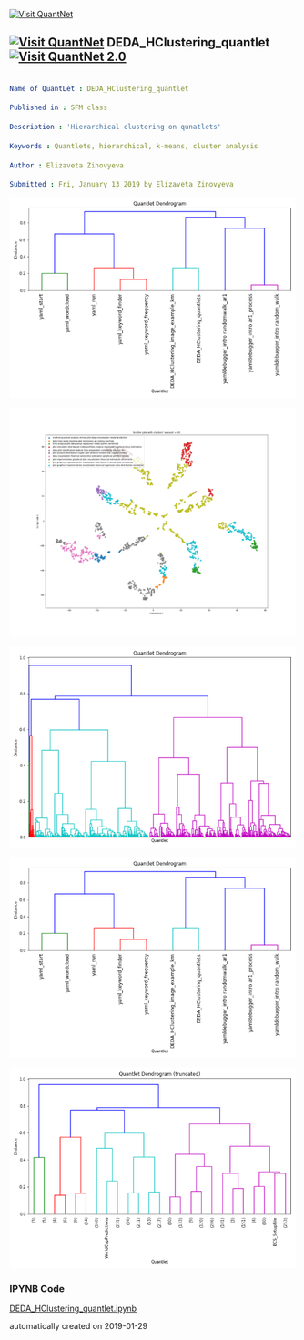 [<img src="https://github.com/QuantLet/Styleguide-and-FAQ/blob/master/pictures/banner.png" width="888" alt="Visit QuantNet">](http://quantlet.de/)

## [<img src="https://github.com/QuantLet/Styleguide-and-FAQ/blob/master/pictures/qloqo.png" alt="Visit QuantNet">](http://quantlet.de/) **DEDA_HClustering_quantlet** [<img src="https://github.com/QuantLet/Styleguide-and-FAQ/blob/master/pictures/QN2.png" width="60" alt="Visit QuantNet 2.0">](http://quantlet.de/)

```yaml

Name of QuantLet : DEDA_HClustering_quantlet

Published in : SFM class

Description : 'Hierarchical clustering on qunatlets'

Keywords : Quantlets, hierarchical, k-means, cluster analysis

Author : Elizaveta Zinovyeva

Submitted : Fri, January 13 2019 by Elizaveta Zinovyeva

```

![Picture1](.dendr_small.png)

![Picture2](TSNE_10_clusters.png)

![Picture3](dendr_full.png)

![Picture4](dendr_small.png)

![Picture5](dendr_trunc.png)

### IPYNB Code

[DEDA_HClustering_quantlet.ipynb](DEDA_HClustering_quantlet.ipynb)


automatically created on 2019-01-29